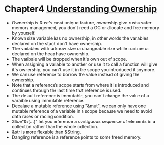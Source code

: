 # Chapter4 [Understanding Ownership](https://doc.rust-lang.org/book/ch04-00-understanding-ownership.html)

- Ownership is Rust's most unique feature, ownership give rust a safer memory management, you don't need a GC or allocate and free memory by yourself.
- Known size variable has no ownership, in other words the variables declared on the stack don't have ownership.
- The variables with unknow size or changeable size while runtime or declared on the heap have ownership.
- The varibale will be dropped when it's own out of scope.
- When assigning a variable to another or use it to call a function will give it's ownership, you can't use it in the scope you introduced it anymore.
- We can use reference to borrow the value instead of giving the ownership.
- Note that a reference’s scope starts from where it is introduced and continues through the last time that reference is used.
- The default reference is immutable, you can't change the value of a varaible using immutable reference.
- Decalare a mutable reference using "&mut", we can only have one mutable reference of a variable in a scope because we need to avoid data races or racing condition.
- Slice"&s[...]" let you reference a contiguous sequence of elements in a collection rather than the whole collection.
- &str is more flexable than &String.
- Dangling reference is a reference points to some freed memory.
